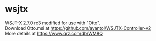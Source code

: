 # wsjtx
 WSJT-X 2.7.0 rc3 modified for use with "Otto".
 <br>Download Otto.msi at https://github.com/avantol/WSJTX-Controller-v2
 <br>More details at https://www.qrz.com/db/WM8Q
